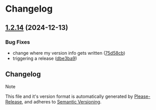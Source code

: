 # Changelog

## [1.2.14](https://github.com/ScottKirvan/ReleasePleaseTest/compare/v1.2.13...v1.2.14) (2024-12-13)


### Bug Fixes

* change where my version info gets written ([75d58cb](https://github.com/ScottKirvan/ReleasePleaseTest/commit/75d58cb57ec461a179962bd2d29c115675b881a6))
* triggering a release ([dbe3ba9](https://github.com/ScottKirvan/ReleasePleaseTest/commit/dbe3ba949ddcd18d1584099d9f56963b1da10404))

## Changelog
>[!NOTE]
> This file and it's version format is automatically 
> generated by [Please-Release](https://github.com/googleapis/release-please-action), 
> and adheres to [Semantic Versioning](https://semver.org/spec/v2.0.0.html).
